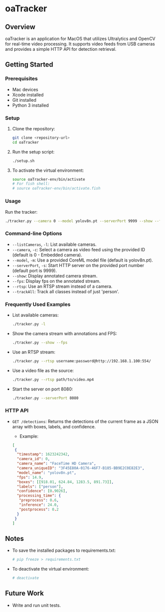 # oaTracker

## Overview

oaTracker is an application for MacOS that utilizes Ultralytics and OpenCV for real-time video processing.
It supports video feeds from USB cameras and provides a simple HTTP API for detection retrieval.

## Getting Started

### Prerequisites

- Mac devices
- Xcode installed
- Git installed
- Python 3 installed

### Setup

1. Clone the repository:

   ```sh
   git clone <repository-url>
   cd oaTracker
   ```

2. Run the setup script:

   ```sh
   ./setup.sh
   ```

3. To activate the virtual environment:

   ```sh
   source oaTracker-env/bin/activate
   # For fish shell:
   # source oaTracker-env/bin/activate.fish
   ```

### Usage

Run the tracker:

```sh
./tracker.py --camera 0 --model yolov8n.pt --serverPort 9999 --show --fps --trackAll
```

### Command-line Options

- `--listCameras`, `-l`: List available cameras.
- `--camera`, `-c`: Select a camera as video feed using the provided ID (default is 0 - Embedded camera).
- `--model`, `-m`: Use a provided CoreML model file (default is yolov8n.pt).
- `--serverPort`, `-s`: Start HTTP server on the provided port number (default port is 9999).
- `--show`: Display annotated camera stream.
- `--fps`: Display fps on the annotated stream.
- `--rtsp`: Use an RTSP stream instead of a camera.
- `--trackAll`: Track all classes instead of just 'person'.

### Frequently Used Examples

- List available cameras:

  ```sh
  ./tracker.py -l
  ```

- Show the camera stream with annotations and FPS:

  ```sh
  ./tracker.py --show --fps
  ```

- Use an RTSP stream:

  ```sh
  ./tracker.py --rtsp username:password@http://192.168.1.100:554/
  ```

- Use a video file as the source:

  ```sh
  ./tracker.py --rtsp path/to/video.mp4
  ```

- Start the server on port 8080:

  ```sh
  ./tracker.py --serverPort 8080
  ```

### HTTP API

- `GET /detections`: Returns the detections of the current frame as a JSON array with boxes, labels, and confidence.

  - Example:

  ```json
  [
   {
    "timestamp": 1623242342,
    "camera_id": 0,
    "camera_name": "FaceTime HD Camera",
    "camera_uniqueID": "3F45E80A-0176-46F7-B185-BB9E2C0E82E3",
    "model_name": "yolov8n.pt",
    "fps": 14.9,
    "boxes": [[918.01, 624.84, 1283.5, 891.73]],
    "labels": ["person"],
    "confidence": [0.9026],
    "processing_time": {
     "preprocess": 0.6,
     "inference": 24.0,
     "postprocess": 0.2
    }
   }
  ]
  ```

## Notes

- To save the installed packages to requirements.txt:

  ```sh
  # pip freeze > requirements.txt
  ```

- To deactivate the virtual environment:

  ```sh
  # deactivate
  ```

## Future Work

- Write and run unit tests.
